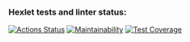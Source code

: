 ### Hexlet tests and linter status:
[![Actions Status](https://github.com/DeIndi/frontend-project-11/workflows/hexlet-check/badge.svg)](https://github.com/DeIndi/frontend-project-11/actions)
[![Maintainability](https://api.codeclimate.com/v1/badges/27ff25bb731f8ca6695f/maintainability)](https://codeclimate.com/github/DeIndi/frontend-project-11/maintainability)
[![Test Coverage](https://api.codeclimate.com/v1/badges/27ff25bb731f8ca6695f/test_coverage)](https://codeclimate.com/github/DeIndi/frontend-project-11/test_coverage)